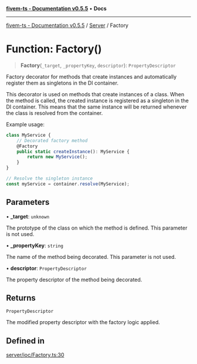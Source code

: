 [**fivem-ts - Documentation v0.5.5**](../../../README.md) • **Docs**

***

[fivem-ts - Documentation v0.5.5](../../../README.md) / [Server](../README.md) / Factory

# Function: Factory()

> **Factory**(`_target`, `_propertyKey`, `descriptor`): `PropertyDescriptor`

Factory decorator for methods that create instances and automatically register them as singletons in the DI container.

This decorator is used on methods that create instances of a class. When the method is called, the created instance is registered
as a singleton in the DI container. This means that the same instance will be returned whenever the class is resolved from the container.

Example usage:

```ts
class MyService {
    // Decorated factory method
    @Factory
    public static createInstance(): MyService {
        return new MyService();
    }
}

// Resolve the singleton instance
const myService = container.resolve(MyService);
```

## Parameters

• **\_target**: `unknown`

The prototype of the class on which the method is defined. This parameter is not used.

• **\_propertyKey**: `string`

The name of the method being decorated. This parameter is not used.

• **descriptor**: `PropertyDescriptor`

The property descriptor of the method being decorated.

## Returns

`PropertyDescriptor`

The modified property descriptor with the factory logic applied.

## Defined in

[server/ioc/Factory.ts:30](https://github.com/Purpose-Dev/fivem-ts/blob/main/src/server/ioc/Factory.ts#L30)
